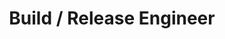 ---
layout: post
company: Eturn Communications, Inc.
location: Sunnyvale, CA
duties: Responsible for improving and documenting Build/Release/Deployment processes. Overhaul of Configuration Management (CVS), and integration with defect reporting. Windows/Solaris development and deployment environments, shell scripting, Java/XML tools (ANT, WebLogic, JBuilder.)
title: Build / Release Engineer
dates: Mar 2001 - Nov 2001
---